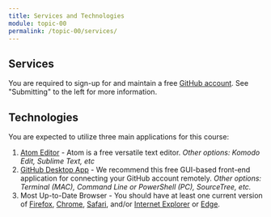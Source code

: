 ```yaml
---
title: Services and Technologies
module: topic-00
permalink: /topic-00/services/
---
```


<div class="divider-rounded"></div>

## Services
You are required to sign-up for and maintain a free [GitHub account](https://github.com/). See "Submitting" to the left for more information.


## Technologies
You are expected to utilize three main applications for this course:
1. [Atom Editor](https://atom.io/) - Atom is a free versatile text editor. _Other options: Komodo Edit, Sublime Text, etc_
2. [GitHub Desktop App](https://desktop.github.com/) - We recommend this free GUI-based front-end application for connecting your GitHub account remotely. _Other options: Terminal (MAC), Command Line or PowerShell (PC), SourceTree, etc._
3. Most Up-to-Date Browser - You should have at least one current version of [Firefox](https://www.mozilla.org/en-US/), [Chrome](https://www.google.com/chrome/), [Safari](https://www.apple.com/safari/), and/or [Internet Explorer](https://www.microsoft.com/en-us/download/internet-explorer.aspx) or [Edge](https://www.microsoft.com/en-us/windows/microsoft-edge).
